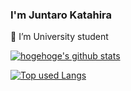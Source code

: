 ### I'm Juntaro Katahira

🔭 I’m University student

[![hogehoge's github stats](https://github-readme-stats.vercel.app/api?username=jun4869&hide=contribs&count_private=true&show_icons=true&theme=tokyonight)](https://github.com/jun4869/)


[![Top used Langs](https://github-readme-stats.vercel.app/api/top-langs/?username=jun4869&layout=compact&theme=tokyonight)](https://github.com/jun4869/)
